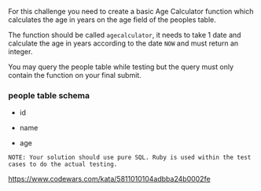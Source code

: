 For this challenge you need to create a basic Age Calculator function which calculates the age in years on the age field of the peoples table.

The function should be called ```agecalculator```, it needs to take 1 date and calculate the age in years according to the date ```NOW``` and must return an integer.

You may query the people table while testing but the query must only contain the function on your final submit.

### people table schema

- id

- name

- age

```
NOTE: Your solution should use pure SQL. Ruby is used within the test cases to do the actual testing.
```

https://www.codewars.com/kata/5811010104adbba24b0002fe
